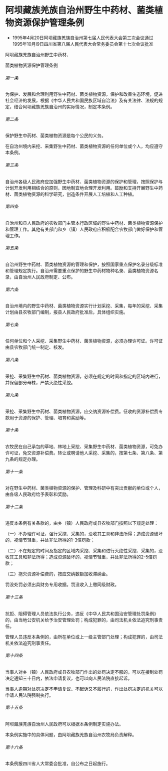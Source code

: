 # 阿坝藏族羌族自治州野生中药材、菌类植物资源保护管理条例

- 1995年4月20日阿坝藏族羌族自治州第七届人民代表大会第三次会议通过 1995年10月l9日四川省第八届人民代表大会常务委员会第十七次会议批准

<!-- INFO END -->

阿坝藏族羌族自治州野生中药材、

菌类植物资源保护管理条例

###### 第一条

为保护、发展和合理利用野生中药材、菌类植物资源，保护和改善生态环境，促进社会经济的发展，根据《中华人民共和国民族区域自治法》及有关法律、法规的规定，结合阿坝藏族羌族自治州的实际情况，制定本条例。

###### 第二条

保护野生中药材、菌类植物资源是每个公民的义务。

在自治州境内采挖、采集野生中药材、菌类植物资源的任何单位或个人，均应遵守本条例。

###### 第三条

自治州各级人民政府应加强野生中药材、菌类植物资源的保护和管理，按照保护与计划开发利用相结合的原则，因地制宜地合理开发利用。鼓励和支持开展野生中药材、菌类植物资源的科学研究，创造条件开展人工培植和人工种植。

###### 第四条

自治州和县人民政府的农牧部门主管本行政区域的野生中药材、菌类植物资源保护和管理工作。其他有关部门和乡（镇）人民政府应积极配合农牧部门做好保护和管理工作。

###### 第五条

自治州野生中药材、菌类植物资源的管理和保护，按照国家重点保护名录分级标准和管理规定执行。自治州需要重点保护的野生中药材物种名录、菌类植物资源名录，由自治州人民政府制定、公布。

###### 第六条

自治州境内的野生中药材、菌类植物资源实行计划采挖、采集，每年的采挖、采集计划由县农牧部门编制，报县人民政府批准后，具体组织实施。

###### 第七条

任何单位和个人采挖、采集野生中药材、菌类植物资源，必须办理许可证。许可证由县农牧部门统一制定、核发。

###### 第八条

采挖、采集野生中药材、菌类植物资源，必须在规定的时间和指定的区域内进行，并保留部分母株，严禁灭绝性采挖。

###### 第九条

采挖、采集野生中药材、菌类植物资源，应交纳资源补偿费。征收的资源补偿费专款用于资源的保护、管理、培育和奖励等。

###### 第十条

农牧民在自己承包的草地、林地上采挖、采集野生中药材、菌类植物资源，可免办许可证，免交资源补偿费。转让或聘请他人采挖、采集的，按第七条、第八条、第九条的规定办理。

###### 第十一条

对在野生中药材、菌类植物资源的保护、管理及科研中有突出贡献的单位或个人，由各级人民政府给予表彰和奖励。

###### 第十二条

违反本条例有关条款的，由乡（镇）人民政府或县农牧部门按照以下规定处理：

（一）不办理许可证，强行采挖、采集的，没收其工具和非法所得；造成资源破坏的，视情节轻重，并处非法所得的1-3倍罚款；

（二）不在规定的时间及指定的区域内采挖、采集和进行灭绝性采挖、采集的，没收其工具和非法所得；造成资源破坏的，视情节轻重，并处非法所得的2-5倍罚款；

（三）拖欠资源补偿费的，按应交纳数额加收滞纳金。

罚没处罚必须出具财务专用收据。罚没收入上缴同级财政。

###### 第十三条

抗拒、阻碍管理人员依法执行公务，违反《中华人民共和国治安管理处罚条例》的，由当地公安机关给予治安管理处罚；构成犯罪的，由司法机关依法追究刑事责任。

管理人员违反本条例的，由所在单位或上一级主管部门处理；构成犯罪的，由司法机关依法追究刑事责任。

###### 第十四条

当事人对乡（镇）人民政府或县农牧部门作出的处罚决定不服的，可以在接到处罚决定通知三十日内，依法申请复议，也可以向人民法院直接起诉。

当事人逾期对处罚决定不申请复议、不起诉又不履行的，作出处罚决定的机关可以申请人民法院强制执行。

###### 第十五条

阿坝藏族羌族自治州人民政府可以根据本条例制定实施办法。

本条例实施中的具体问题，由阿坝藏族羌族自治州农牧局负责解释。

###### 第十六条

本条例报四川省人大常委会批准，自公布之日起施行。
